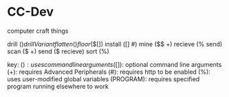 # CC-Dev
computer craft things

drill ($)
drillVariant
flatten ($$)
floor ($$$[$])
install ($[$] #)
mine ($$ +)
recieve (% send)
scan ($ +)
send ($ recieve)
sort (%)

key:
($): uses command line arguments
([$]): optional command line arguments
(+): requires Advanced Peripherals
(#): requires http to be enabled
(%): uses user-modified global variables
(PROGRAM): requires specified program running elsewhere to work